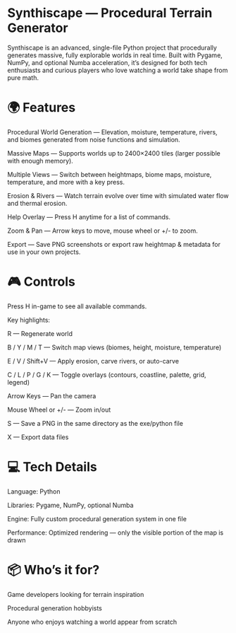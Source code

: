 # Synthiscape — Procedural Terrain Generator

Synthiscape is an advanced, single-file Python project that procedurally generates massive, fully explorable worlds in real time.
Built with Pygame, NumPy, and optional Numba acceleration, it’s designed for both tech enthusiasts and curious players who love watching a world take shape from pure math.

# 🌍 Features

Procedural World Generation — Elevation, moisture, temperature, rivers, and biomes generated from noise functions and simulation.

Massive Maps — Supports worlds up to 2400×2400 tiles (larger possible with enough memory).

Multiple Views — Switch between heightmaps, biome maps, moisture, temperature, and more with a key press.

Erosion & Rivers — Watch terrain evolve over time with simulated water flow and thermal erosion.

Help Overlay — Press H anytime for a list of commands.

Zoom & Pan — Arrow keys to move, mouse wheel or +/- to zoom.

Export — Save PNG screenshots or export raw heightmap & metadata for use in your own projects.

# 🎮 Controls

Press H in-game to see all available commands.

Key highlights:

R — Regenerate world

B / Y / M / T — Switch map views (biomes, height, moisture, temperature)

E / V / Shift+V — Apply erosion, carve rivers, or auto-carve

C / L / P / G / K — Toggle overlays (contours, coastline, palette, grid, legend)

Arrow Keys — Pan the camera

Mouse Wheel or +/- — Zoom in/out

S — Save a PNG in the same directory as the exe/python file

X — Export data files

# 💻 Tech Details

Language: Python

Libraries: Pygame, NumPy, optional Numba

Engine: Fully custom procedural generation system in one file

Performance: Optimized rendering — only the visible portion of the map is drawn

# 📦 Who’s it for?

Game developers looking for terrain inspiration

Procedural generation hobbyists

Anyone who enjoys watching a world appear from scratch
